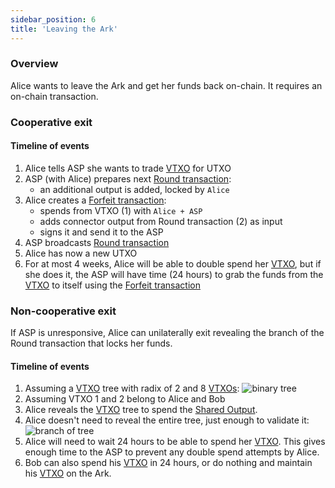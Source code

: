 ```yaml
---
sidebar_position: 6
title: 'Leaving the Ark'
---
```


### Overview

Alice wants to leave the Ark and get her funds back on-chain. It requires an on-chain transaction.

### Cooperative exit

#### Timeline of events

1. Alice tells ASP she wants to trade [VTXO](/docs/learn/concepts#vtxo) for UTXO
2. ASP (with Alice) prepares next [Round transaction](/docs/learn/concepts#round-transaction):
   - an additional output is added, locked by `Alice`
3. Alice creates a [Forfeit transaction](/docs/learn/concepts#forfeit-transaction):
   - spends from VTXO (1) with `Alice + ASP`
   - adds connector output from Round transaction (2) as input
   - signs it and send it to the ASP
4. ASP broadcasts [Round transaction](/docs/learn/concepts#round-transaction)
5. Alice has now a new UTXO
6. For at most 4 weeks, Alice will be able to double spend her [VTXO](/docs/learn/concepts#vtxo), but if she does it, the ASP will have time (24 hours) to grab the funds from the [VTXO](/docs/learn/concepts#vtxo) to itself using the [Forfeit transaction](/docs/learn/concepts#forfeit-transaction)

### Non-cooperative exit

If ASP is unresponsive, Alice can unilaterally exit revealing the branch of the Round transaction that locks her funds.

#### Timeline of events

1. Assuming a [VTXO](/docs/learn/concepts#vtxo) tree with radix of 2 and 8 [VTXOs](/docs/learn/concepts#vtxo):
![binary tree](/img/binary-tree.png)
2. Assuming VTXO 1 and 2 belong to Alice and Bob
3. Alice reveals the [VTXO](/docs/learn/concepts#vtxo) tree to spend the [Shared Output](/docs/learn/concepts#shared-output).
4. Alice doesn't need to reveal the entire tree, just enough to validate it:
![branch of tree](/img/branch-tree.png)
5. Alice will need to wait 24 hours to be able to spend her [VTXO](/docs/learn/concepts#vtxo). This gives enough time to the ASP to prevent any double spend attempts by Alice.
6. Bob can also spend his [VTXO](/docs/learn/concepts#vtxo) in 24 hours, or do nothing and maintain his [VTXO](/docs/learn/concepts#vtxo) on the Ark.
